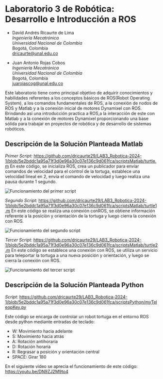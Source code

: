 # Laboratorio 3 de Robótica: Desarrollo e Introducción a ROS

- David Andrés Ricaurte de Lima  
  *Ingeniería Mecatrónica*  
  *Universidad Nacional de Colombia*  
  Bogotá, Colombia  
  dricaurte@unal.edu.co

- Juan Antonio Rojas Cobos  
  *Ingeniería Mecatrónica*  
  *Universidad Nacional de Colombia*  
  Bogotá, Colombia  
  juarojascog@unal.edu.co

Este laboratorio tiene como principal objetivo de adquirir conocimientos y habilidades referentes a los conceptos básicos de ROS(Robot Operating System), a los comandos fundamentales de ROS, a la conexión de nodos de ROS y Matlab y a la conexión inicial de motores Dynamixel con ROS. Brindando así una introducción practica a ROS,a la interacción de este con Matlab y a la conexión de motores Dynamixel proporcionando una base sólida para trabajar en proyectos de robótica y de desarrollo de sistemas robóticos.

## Descripción de la Solución Planteada Matlab
*Primer Script:* https://github.com/dricaurte29/LAB3_Robotica-2024-1/blob/5e2bddc1a95a71f3d0e96a30c07e136c9d061fca/scriptsMatlab/turtle.m
En este código, se inicializa ROS, crea un publicador para enviar comandos de velocidad para el control de la tortuga, establece una velocidad lineal en 2, envia el comando de velocidad y luego realiza una pausa durante 1 segundo.

![Funcionamiento del primer script](media/rosmat1.png)

*Segundo Script:* https://github.com/dricaurte29/LAB3_Robotica-2024-1/blob/5e2bddc1a95a71f3d0e96a30c07e136c9d061fca/scriptsMatlab/turtle1.m
En este código se realiza una conexión conROS, se obtiene información referente a la posición y orientación de la tortuga y luego cierra la conexión con ROS.

![Funcionamiento del segundo script](media/robmat2.png)

*Tercer Script:* https://github.com/dricaurte29/LAB3_Robotica-2024-1/blob/5e2bddc1a95a71f3d0e96a30c07e136c9d061fca/scriptsMatlab/turtle2.m
En este código se establece una conexión con ROS, se utiliza un servicio para teleportar la tortuga a una nueva posición y orientación, y luego se cierra la conexión con ROS.

![Funcionamiento del tercer script](media/rosmat3.png)

## Descripción de la Solución Planteada Python
*Script:* https://github.com/dricaurte29/LAB3_Robotica-2024-1/blob/5e2bddc1a95a71f3d0e96a30c07e136c9d061fca/scriptsPython/myTeleopKey.py

Este código se encarga de controlar un robot tortuga en el entorno ROS desde python mediante entradas de teclado:
- W: Movimiento hacia adelante
- S: Movimiento hacia atrás
- A: Rotación antihoraria
- D: Rotación horaria
- R: Regrasar a posición y orientación central
- SPACE: Girar 180

En el siguiente video se aprecia el funcionamiento de este código:
https://youtu.be/DN9ZJ2M9to4

  
